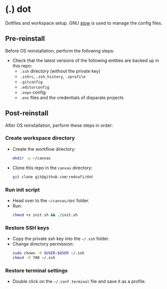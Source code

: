 # (.) dot

Dotfiles and workspace setup. GNU [stow] is used to manage the config files.


## Pre-reinstall

Before OS reinstallation, perform the following steps:

* Check that the latest versions of the following entities are backed up in this repo:
    * `.ssh` directory (without the private key)
    * `.zshrc`, `.zsh_history`, `.zprofile`
    * `.gitconfig`
    * `.editorconfig`
    * `.ovpn` config
    * `.env` files and the credentials of disparate projects

## Post-reinstall

After OS reinstallation, perform these steps in order:

### Create workspace directory

* Create the workflow directory:

    ```sh
    mkdir -p ~/canvas
    ```

* Clone this repo in the `canvas` directory:

    ```sh
    git clone git@github.com:rednafi/dot
    ```

### Run init script

* Head over to the `~/canvas/dot` folder.
* Run:
    ```sh
    chmod +x init.sh && ./init.sh
    ```

### Restore SSH keys

* Copy the private ssh key into the `~/.ssh` folder.
* Change directory permission:
    ```sh
    sudo chown -R $USER:$USER ~/.ssh
    chmod -R 700 ~/.ssh
    ```

### Restore terminal settings

* Double click on the `~/.conf.terminal` file and save it as a profile.

[stow]: https://www.gnu.org/software/stow/

